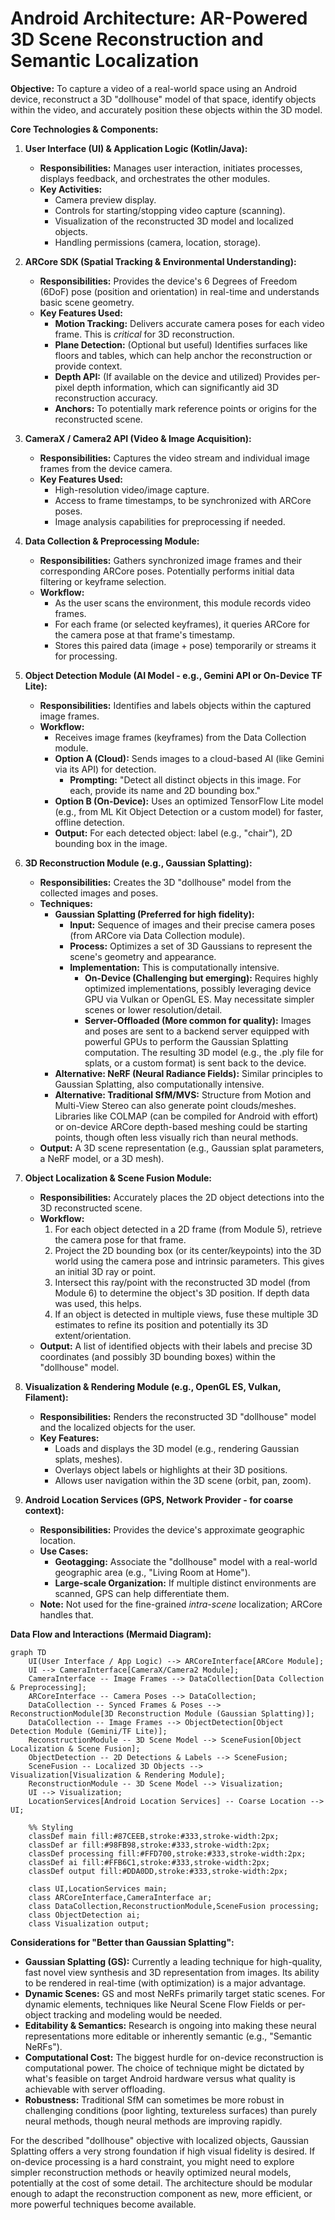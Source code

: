 
# Android Architecture: AR-Powered 3D Scene Reconstruction and Semantic Localization

**Objective:** To capture a video of a real-world space using an Android device, reconstruct a 3D "dollhouse" model of that space, identify objects within the video, and accurately position these objects within the 3D model.

**Core Technologies & Components:**

1.  **User Interface (UI) & Application Logic (Kotlin/Java):**
    *   **Responsibilities:** Manages user interaction, initiates processes, displays feedback, and orchestrates the other modules.
    *   **Key Activities:**
        *   Camera preview display.
        *   Controls for starting/stopping video capture (scanning).
        *   Visualization of the reconstructed 3D model and localized objects.
        *   Handling permissions (camera, location, storage).

2.  **ARCore SDK (Spatial Tracking & Environmental Understanding):**
    *   **Responsibilities:** Provides the device's 6 Degrees of Freedom (6DoF) pose (position and orientation) in real-time and understands basic scene geometry.
    *   **Key Features Used:**
        *   **Motion Tracking:** Delivers accurate camera poses for each video frame. This is *critical* for 3D reconstruction.
        *   **Plane Detection:** (Optional but useful) Identifies surfaces like floors and tables, which can help anchor the reconstruction or provide context.
        *   **Depth API:** (If available on the device and utilized) Provides per-pixel depth information, which can significantly aid 3D reconstruction accuracy.
        *   **Anchors:** To potentially mark reference points or origins for the reconstructed scene.

3.  **CameraX / Camera2 API (Video & Image Acquisition):**
    *   **Responsibilities:** Captures the video stream and individual image frames from the device camera.
    *   **Key Features Used:**
        *   High-resolution video/image capture.
        *   Access to frame timestamps, to be synchronized with ARCore poses.
        *   Image analysis capabilities for preprocessing if needed.

4.  **Data Collection & Preprocessing Module:**
    *   **Responsibilities:** Gathers synchronized image frames and their corresponding ARCore poses. Potentially performs initial data filtering or keyframe selection.
    *   **Workflow:**
        *   As the user scans the environment, this module records video frames.
        *   For each frame (or selected keyframes), it queries ARCore for the camera pose at that frame's timestamp.
        *   Stores this paired data (image + pose) temporarily or streams it for processing.

5.  **Object Detection Module (AI Model - e.g., Gemini API or On-Device TF Lite):**
    *   **Responsibilities:** Identifies and labels objects within the captured image frames.
    *   **Workflow:**
        *   Receives image frames (keyframes) from the Data Collection module.
        *   **Option A (Cloud):** Sends images to a cloud-based AI (like Gemini via its API) for detection.
            *   **Prompting:** "Detect all distinct objects in this image. For each, provide its name and 2D bounding box."
        *   **Option B (On-Device):** Uses an optimized TensorFlow Lite model (e.g., from ML Kit Object Detection or a custom model) for faster, offline detection.
        *   **Output:** For each detected object: label (e.g., "chair"), 2D bounding box in the image.

6.  **3D Reconstruction Module (e.g., Gaussian Splatting):**
    *   **Responsibilities:** Creates the 3D "dollhouse" model from the collected images and poses.
    *   **Techniques:**
        *   **Gaussian Splatting (Preferred for high fidelity):**
            *   **Input:** Sequence of images and their precise camera poses (from ARCore via Data Collection module).
            *   **Process:** Optimizes a set of 3D Gaussians to represent the scene's geometry and appearance.
            *   **Implementation:** This is computationally intensive.
                *   **On-Device (Challenging but emerging):** Requires highly optimized implementations, possibly leveraging device GPU via Vulkan or OpenGL ES. May necessitate simpler scenes or lower resolution/detail.
                *   **Server-Offloaded (More common for quality):** Images and poses are sent to a backend server equipped with powerful GPUs to perform the Gaussian Splatting computation. The resulting 3D model (e.g., the .ply file for splats, or a custom format) is sent back to the device.
        *   **Alternative: NeRF (Neural Radiance Fields):** Similar principles to Gaussian Splatting, also computationally intensive.
        *   **Alternative: Traditional SfM/MVS:** Structure from Motion and Multi-View Stereo can also generate point clouds/meshes. Libraries like COLMAP (can be compiled for Android with effort) or on-device ARCore depth-based meshing could be starting points, though often less visually rich than neural methods.
    *   **Output:** A 3D scene representation (e.g., Gaussian splat parameters, a NeRF model, or a 3D mesh).

7.  **Object Localization & Scene Fusion Module:**
    *   **Responsibilities:** Accurately places the 2D object detections into the 3D reconstructed scene.
    *   **Workflow:**
        1.  For each object detected in a 2D frame (from Module 5), retrieve the camera pose for that frame.
        2.  Project the 2D bounding box (or its center/keypoints) into the 3D world using the camera pose and intrinsic parameters. This gives an initial 3D ray or point.
        3.  Intersect this ray/point with the reconstructed 3D model (from Module 6) to determine the object's 3D position. If depth data was used, this helps.
        4.  If an object is detected in multiple views, fuse these multiple 3D estimates to refine its position and potentially its 3D extent/orientation.
    *   **Output:** A list of identified objects with their labels and precise 3D coordinates (and possibly 3D bounding boxes) within the "dollhouse" model.

8.  **Visualization & Rendering Module (e.g., OpenGL ES, Vulkan, Filament):**
    *   **Responsibilities:** Renders the reconstructed 3D "dollhouse" model and the localized objects for the user.
    *   **Key Features:**
        *   Loads and displays the 3D model (e.g., rendering Gaussian splats, meshes).
        *   Overlays object labels or highlights at their 3D positions.
        *   Allows user navigation within the 3D scene (orbit, pan, zoom).

9.  **Android Location Services (GPS, Network Provider - for coarse context):**
    *   **Responsibilities:** Provides the device's approximate geographic location.
    *   **Use Cases:**
        *   **Geotagging:** Associate the "dollhouse" model with a real-world geographic area (e.g., "Living Room at Home").
        *   **Large-scale Organization:** If multiple distinct environments are scanned, GPS can help differentiate them.
    *   **Note:** Not used for the fine-grained *intra-scene* localization; ARCore handles that.

**Data Flow and Interactions (Mermaid Diagram):**

```mermaid
graph TD
    UI(User Interface / App Logic) --> ARCoreInterface[ARCore Module];
    UI --> CameraInterface[CameraX/Camera2 Module];
    CameraInterface -- Image Frames --> DataCollection[Data Collection & Preprocessing];
    ARCoreInterface -- Camera Poses --> DataCollection;
    DataCollection -- Synced Frames & Poses --> ReconstructionModule[3D Reconstruction Module (Gaussian Splatting)];
    DataCollection -- Image Frames --> ObjectDetection[Object Detection Module (Gemini/TF Lite)];
    ReconstructionModule -- 3D Scene Model --> SceneFusion[Object Localization & Scene Fusion];
    ObjectDetection -- 2D Detections & Labels --> SceneFusion;
    SceneFusion -- Localized 3D Objects --> Visualization[Visualization & Rendering Module];
    ReconstructionModule -- 3D Scene Model --> Visualization;
    UI --> Visualization;
    LocationServices[Android Location Services] -- Coarse Location --> UI;

    %% Styling
    classDef main fill:#87CEEB,stroke:#333,stroke-width:2px;
    classDef ar fill:#98FB98,stroke:#333,stroke-width:2px;
    classDef processing fill:#FFD700,stroke:#333,stroke-width:2px;
    classDef ai fill:#FFB6C1,stroke:#333,stroke-width:2px;
    classDef output fill:#DDA0DD,stroke:#333,stroke-width:2px;

    class UI,LocationServices main;
    class ARCoreInterface,CameraInterface ar;
    class DataCollection,ReconstructionModule,SceneFusion processing;
    class ObjectDetection ai;
    class Visualization output;
```

**Considerations for "Better than Gaussian Splatting":**

*   **Gaussian Splatting (GS):** Currently a leading technique for high-quality, fast novel view synthesis and 3D representation from images. Its ability to be rendered in real-time (with optimization) is a major advantage.
*   **Dynamic Scenes:** GS and most NeRFs primarily target static scenes. For dynamic elements, techniques like Neural Scene Flow Fields or per-object tracking and modeling would be needed.
*   **Editability & Semantics:** Research is ongoing into making these neural representations more editable or inherently semantic (e.g., "Semantic NeRFs").
*   **Computational Cost:** The biggest hurdle for on-device reconstruction is computational power. The choice of technique might be dictated by what's feasible on target Android hardware versus what quality is achievable with server offloading.
*   **Robustness:** Traditional SfM can sometimes be more robust in challenging conditions (poor lighting, textureless surfaces) than purely neural methods, though neural methods are improving rapidly.

For the described "dollhouse" objective with localized objects, Gaussian Splatting offers a very strong foundation if high visual fidelity is desired. If on-device processing is a hard constraint, you might need to explore simpler reconstruction methods or heavily optimized neural models, potentially at the cost of some detail. The architecture should be modular enough to adapt the reconstruction component as new, more efficient, or more powerful techniques become available.
